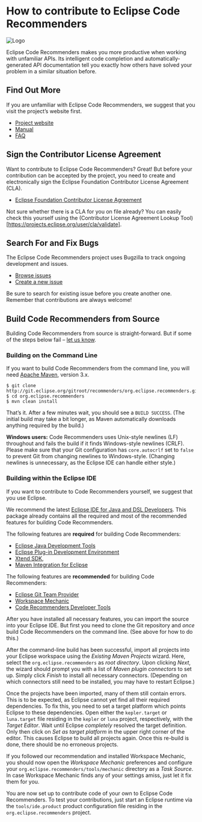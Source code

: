 How to contribute to Eclipse Code Recommenders
==============================================

![Logo](../plain/CONTRIBUTING/recommenders-logo.png)

Eclipse Code Recommenders makes you more productive when working with unfamiliar APIs.
Its intelligent code completion and automatically-generated API documentation tell you exactly how others have solved your problem in a similar situation before.

Find Out More
-------------

If you are unfamiliar with Eclipse Code Recommenders, we suggest that you visit the project’s website first.

- [Project website](http://www.eclipse.org/recommenders/)
- [Manual](http://www.eclipse.org/recommenders/manual/)
- [FAQ](http://www.eclipse.org/recommenders/faq/)

Sign the Contributor License Agreement
--------------------------------------

Want to contribute to Eclipse Code Recommenders?
Great!
But before your contribution can be accepted by the project, you need to create and electronically sign the Eclipse Foundation Contributor License Agreement (CLA).

- [Eclipse Foundation Contributor License Agreement](http://www.eclipse.org/legal/CLA.php)

Not sure whether there is a CLA for you on file already?
You can easily check this yourself using the (Contributor License Agreement Lookup Tool)[https://projects.eclipse.org/user/cla/validate].

Search For and Fix Bugs
-----------------------

The Eclipse Code Recommenders project uses Bugzilla to track ongoing development and issues.

- [Browse issues](https://bugs.eclipse.org/bugs/buglist.cgi?product=Recommenders)
- [Create a new issue](https://bugs.eclipse.org/bugs/enter_bug.cgi?product=Recommenders)

Be sure to search for existing issue before you create another one.
Remember that contributions are always welcome!

Build Code Recommenders from Source
-----------------------------------

Building Code Recommenders from source is straight-forward.
But if some of the steps below fail – [let us know](https://dev.eclipse.org/mailman/listinfo/recommenders-dev "Developer Mailing List").

### Building on the Command Line

If you want to build Code Recommenders from the command line, you will need [Apache Maven](http://maven.apache.org/download.html), version 3.x.

    $ git clone http://git.eclipse.org/gitroot/recommenders/org.eclipse.recommenders.git
    $ cd org.eclipse.recommenders
    $ mvn clean install

That’s it.
After a few minutes wait, you should see a `BUILD SUCCESS`.
(The initial build may take a bit longer, as Maven automatically downloads anything required by the build.)

**Windows users:** Code Recommenders uses Unix-style newlines (LF) throughout and fails the build if it finds Windows-style newlines (CRLF).
Please make sure that your Git configuration has `core.autocrlf` set to `false` to prevent Git from changing newlines to Windows-style.
(Changing newlines is unnecessary, as the Eclipse IDE can handle either style.)

### Building within the Eclipse IDE

If you want to contribute to Code Recommenders yourself, we suggest that you use Eclipse.

We recommend the latest [Eclipse IDE for Java and DSL Developers](http://www.eclipse.org/downloads/packages/eclipse-ide-java-and-dsl-developers/keplersr1).
This package already contains all the required and most of the recommended features for building Code Recommenders.

The following features are **required** for building Code Recommenders:

* [Eclipse Java Development Tools](http://www.eclipse.org/jdt/)
* [Eclipse Plug-in Development Environment](http://www.eclipse.org/pde/)
* [Xtend SDK](http://www.eclipse.org/xtend/),
* [Maven Integration for Eclipse](http://www.eclipse.org/m2e/)

The following features are **recommended** for building Code Recommenders:

* [Eclipse Git Team Provider](http://www.eclipse.org/egit/)
* [Workspace Mechanic](https://code.google.com/a/eclipselabs.org/p/workspacemechanic/)
* [Code Recommenders Developer Tools](http://www.eclipse.org/recommenders/)

After you have installed all necessary features, you can import the source into your Eclipse IDE.
But first you need to clone the Git repository and _once_ build Code Recommenders on the command line.
(See above for how to do this.)

After the command-line build has been successful, import all projects into your Eclipse workspace using the _Existing Maven Projects_ wizard.
Here, select the `org.eclipse.recommenders` as _root directory_.
Upon clicking _Next_, the wizard should prompt you with a list of _Maven plugin connectors_ to set up.
Simply click _Finish_ to install all necessary connectors.
(Depending on which connectors still need to be installed, you may have to restart Eclipse.)

Once the projects have been imported, many of them still contain errors.
This is to be expected, as Eclipse cannot yet find all their required dependencies.
To fix this, you need to set a target platform which points Eclipse to these dependencies.
Open either the `kepler.target` or `luna.target` file residing in the `kepler` or `luna` project, respectively, with the _Target Editor_.
Wait until Eclipse _completely_ resolved the target definition.
Only then click on _Set as target platform_ in the upper right corner of the editor.
This causes Eclipse to build all projects again.
Once this re-build is done, there should be no erroneous projects.

If you followed our recommendation and installed Workspace Mechanic, you should now open the _Workspace Mechanic_ preferences and configure your `org.eclipse.recommenders/tools/mechanic` directory as a _Task Source_.
In case Workspace Mechanic finds any of your settings amiss, just let it fix them for you.

You are now set up to contribute code of your own to Eclipse Code Recommenders.
To test your contributions, just start an Eclipse runtime via the `tools/ide.product` product configuration file residing in the `org.eclipse.recommenders` project.
